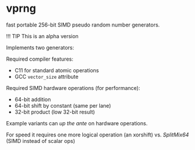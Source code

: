 # vprng

fast portable 256-bit SIMD pseudo random number generators.

!!! TIP
    This is an alpha version
	
Implements two generators:


Required compiler features:
* C11 for standard atomic operations
* GCC `vector_size` attribute

Required SIMD hardware operations (for performance):
* 64-bit addition
* 64-bit shift by constant (same per lane)
* 32-bit product (low 32-bit result)

Example variants can *up the ante* on hardware operations.

For speed it requires one more logical operation (an xorshift) vs.
*SplitMix64* (SIMD instead of scalar ops) 

